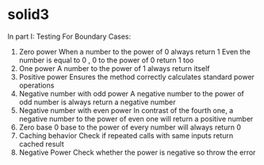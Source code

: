 # solid3
In part I: Testing
For Boundary Cases:
1. Zero power
When a number to the power of 0 always return 1
Even the number is equal to 0 , 0 to the power of 0 return 1 too
2. One power
A number to the power of 1 always return itself
3. Positive power
Ensures the method correctly calculates standard power operations
4. Negative number with odd power
A negative number to the power of odd number is always return a negative number
5. Negative number with even power
In contrast of the fourth one, a negative number to the power of even one will return a positive number
6. Zero base
0 base to the power of every number will always return 0
7. Caching behavior
Check if repeated calls with same inputs return cached result
8. Negative Power
Check whether the power is negative so throw the error

